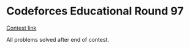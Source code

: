 # Codeforces Educational Round 97
[Contest link](https://codeforces.com/contest/1437)

All problems solved after end of contest.